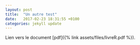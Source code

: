 ```yaml
---
layout: post
title:  "Un autre test"
date:   2017-02-23 18:31:55 +0100
categories: jekyll update
---
```


Lien vers le document [pdf]({% link assets/files/livreR.pdf %}).



